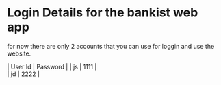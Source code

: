 
# Login Details for the bankist web app 


for now there are only 2 accounts that you can use for loggin and use the website.

| User Id | Password |
|     js      |  1111        | 
<br>
|     jd      |  2222        | 
